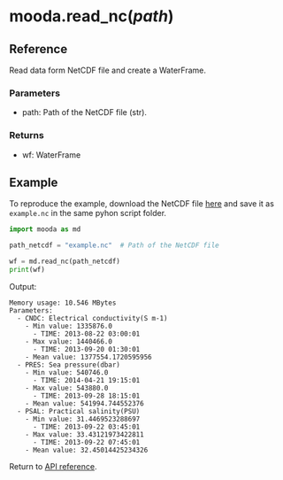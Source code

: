 # mooda.read_nc(*path*)

## Reference

Read data form NetCDF file and create a WaterFrame.

### Parameters

* path: Path of the NetCDF file (str).

### Returns

* wf: WaterFrame

## Example

To reproduce the example, download the NetCDF file [here](http://data.emso.eu/files/ooi/GP03FLMA-RIM01-02-CTDMOG042/deployment0001_GP03FLMA-RIM01-02-CTDMOG042-recovered_inst-ctdmo_ghqr_instrument_recovered_20130801T140001-20140614T234501_mooda.nc) and save it as `example.nc` in the same pyhon script folder.

```python
import mooda as md

path_netcdf = "example.nc"  # Path of the NetCDF file

wf = md.read_nc(path_netcdf)
print(wf)
```

Output:

```
Memory usage: 10.546 MBytes
Parameters:
  - CNDC: Electrical conductivity(S m-1)
    - Min value: 1335876.0
      - TIME: 2013-08-22 03:00:01
    - Max value: 1440466.0
      - TIME: 2013-09-20 01:30:01
    - Mean value: 1377554.1720595956
  - PRES: Sea pressure(dbar)
    - Min value: 540746.0
      - TIME: 2014-04-21 19:15:01
    - Max value: 543880.0
      - TIME: 2013-09-28 18:15:01
    - Mean value: 541994.744552376
  - PSAL: Practical salinity(PSU)
    - Min value: 31.4469523288697
      - TIME: 2013-09-22 03:45:01
    - Max value: 33.43121973422811
      - TIME: 2013-09-22 07:45:01
    - Mean value: 32.45014425234326
```

Return to [API reference](../index_api_reference.md).
